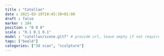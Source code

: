 ```yaml
---
title : "Catellan"
date : 2021-03-19T10:45:38+01:00
draft : false
marker : 104
position : "0 0 0"
scale : "0.1 0.1 0.1"
model : "catellan/scene.gltf" # provide url, leave empty if not required
tags: ["beeld"]
categories: ["3d scan", "sculpture"]
---
```

